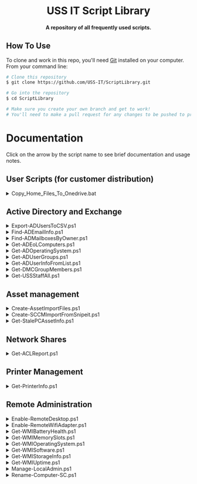 
<h1 align="center">
  USS IT Script Library
</h1>

<h4 align="center">A repository of all frequently used scripts.</h4>

## How To Use

To clone and work in this repo, you'll need [Git](https://git-scm.com) installed on your computer. From your command line:

```bash
# Clone this repository
$ git clone https://github.com/USS-IT/ScriptLibrary.git

# Go into the repository
$ cd ScriptLibrary

# Make sure you create your own branch and get to work!
# You'll need to make a pull request for any changes to be pushed to production.
```

# Documentation
Click on the arrow by the script name to see brief documentation and usage notes.

## User Scripts (for customer distribution)
<details>
<summary>Copy_Home_Files_To_Onedrive.bat</summary>
Allows users to safely copy all of the files on their HOME network share into the Documents folder on their OneDrive. User must be on a Hopkins network / VPN to do the copy.
</details>

## Active Directory and Exchange

<details>
<summary>Export-ADUsersToCSV.ps1</summary>
Output the members of a group to CSV file or show it in a pop-up. This includes nested members.
</details>

<details>
<summary>Find-ADEmailInfo.ps1</summary>
Search for accounts with primary mail and aliases using given wildcard *, showing information about any associated mail management (OLGroups) found.
	
For example, `*communications*` will show accounts with the word "communications" included in their primary or alias email addresses.
</details>

<details>
<summary>Find-ADMailboxesByOwner.ps1</summary>
Outputs all shared service account mailboxes owned or co-owned by the given user.
</details>

<details>
<summary>Get-ADEoLComputers.ps1</summary>
Outputs information on EOL computers from AD.
</details>

<details>
<summary>Get-ADOperatingSystem.ps1</summary>
Get OperatingSystemVersion reported by AD for given computer name. 
</details>

<details>
<summary>Get-ADUserGroups.ps1</summary>
Outputs a user's groups to a CSV file or show it in a pop-up. Can include all nested groups. 
</details>

<details>
<summary>Get-ADUserInfoFromList.ps1</summary>
Returns a list of users from AD given a CSV containing their Emails or JHEDs. Input CSV file must have column header "User". This can be either an email address (including aliases), UPN, or username/JHED.
</details>

<details>
<summary>Get-DMCGroupMembers.ps1</summary>
Show DMC group memberships for given domain user. Does NOT require RSAT tools.
</details>

<details>
<summary>Get-USSStaffAll.ps1</summary>
Outputs all staff and contractors in USS where company="USS" to a CSV file "uss_staff.csv" saved in OneDrive.
</details>

## Asset management

<details>
<summary>Create-AssetImportFiles.ps1</summary>
Creates import files for Snipe-It, SCCM, and JHARS from a Dell report exported as CSV. Can copy the files for SCCM and Snipe-It into their import paths.
</details>

<details>
<summary>Create-SCCMImportFromSnipeit.ps1</summary>
Creates an import file for SCCM from a previous Snipe-It export for re-importing a computer that's fallen out of SCCM, optionally copying over the file to the SCCM import path.
</details>

<details>
<summary>Get-StalePCAssetInfo.ps1</summary>
Compiles a report of assets to be deleted cross-referenced with our SOR (Snipe-It). The asset report must have the "ComputerName" column.
</details>

## Network Shares

<details>
<summary>Get-ACLReport.ps1</summary>
Returns all changed security permissions (ACL) and owners for subfolders starting at given root folder. Can compile results into a CSV file. This may take a while to complete when run on a remote network share.
</details>

## Printer Management

<details>
<summary>Get-PrinterInfo.ps1</summary>
Gets installed printer info for an online computer. Attempts to resolve WSD to IP addresses.
</details>

## Remote Administration

<details>
<summary>Enable-RemoteDesktop.ps1</summary>
Remotely enables Remote Desktop for the target computer using WMI.
</details>

<details>
<summary>Enable-RemoteWifiAdapter.ps1</summary>
Uses WMI to remotely enable any disabled WiFi adapters for a system online with ethernet.
</details>

<details>
<summary>Get-WMIBatteryHealth.ps1</summary>
Uses WMI to query info on an online computer's battery health and current capacity.
</details>

<details>
<summary>Get-WMIMemorySlots.ps1</summary>
Uses WMI to query info on an online computer's installed and free memory slots.
</details>

<details>
<summary>Get-WMIOperatingSystem.ps1</summary>
Uses WMI to query an online computer's operating system info.
</details>

<details>
<summary>Get-WMISoftware.ps1</summary>
Uses WMI to query an online computer's installed software. This should match Add/Remove Programs.
</details>

<details>
<summary>Get-WMIStorageInfo.ps1</summary>
Uses WMI to query an online computer's disk info (free space, type, etc.)
</details>

<details>
<summary>Get-WMIUptime.ps1</summary>
Uses WMI to query an online computer's uptime. Note Power > Shutdown will not reset this value.
</details>

<details>
<summary>Manage-LocalAdmin.ps1</summary>
Remotely disables or enables a local account on a given machine. This must be run under an account with local admin access on the target computer.
</details>

<details>
<summary>Rename-Computer-SC.ps1</summary>
Renames a remote computer using modern credentials (including virtual smartcards).
</details>

